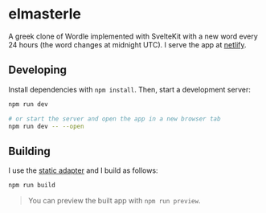 # elmasterle

A greek clone of Wordle implemented with SvelteKit with a new word every
24 hours (the word changes at midnight UTC).
I serve the app at [netlify](https://philaris-elmasterle.netlify.app/).


## Developing

Install dependencies with `npm install`. Then, start a development server:
```bash
npm run dev

# or start the server and open the app in a new browser tab
npm run dev -- --open
```

## Building

I use the [static adapter](https://kit.svelte.dev/docs#adapters-supported-environments-static-sites)
and I build as follows:
```bash
npm run build
```

> You can preview the built app with `npm run preview`.
